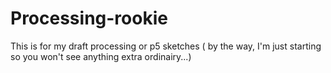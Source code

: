 # Processing-rookie
This is for my draft processing or p5 sketches ( by the way, I'm just starting so you won't see anything extra ordinairy...)

